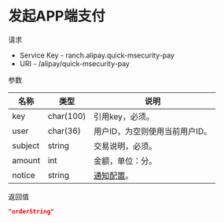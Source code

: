 # 发起APP端支付

请求
- Service Key - ranch.alipay.quick-msecurity-pay
- URI - /alipay/quick-msecurity-pay

参数

|名称|类型|说明|
|---|---|---|
|key|char(100)|引用key，必须。|
|user|char(36)|用户ID，为空则使用当前用户ID。|
|subject|string|交易说明，必须。|
|amount|int|金额，单位：分。|
|notice|string|[通知配置](notice.md)。|

返回值
```json
"orderString"
```
